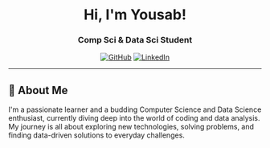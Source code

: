 <div align="center">
  
# Hi, I'm Yousab! 

### Comp Sci & Data Sci Student

[![GitHub](https://img.shields.io/badge/-GitHub-181717?style=for-the-badge&logo=GitHub)](https://github.com/yousabg)
[![LinkedIn](https://img.shields.io/badge/-LinkedIn-0077B5?style=for-the-badge&logo=LinkedIn)](https://www.linkedin.com/in/yousab-grees-602a67232/)

</div>

---

## 🚀 About Me

I'm a passionate learner and a budding Computer Science and Data Science enthusiast, currently diving deep into the world of coding and data analysis. My journey is all about exploring new technologies, solving problems, and finding data-driven solutions to everyday challenges.
